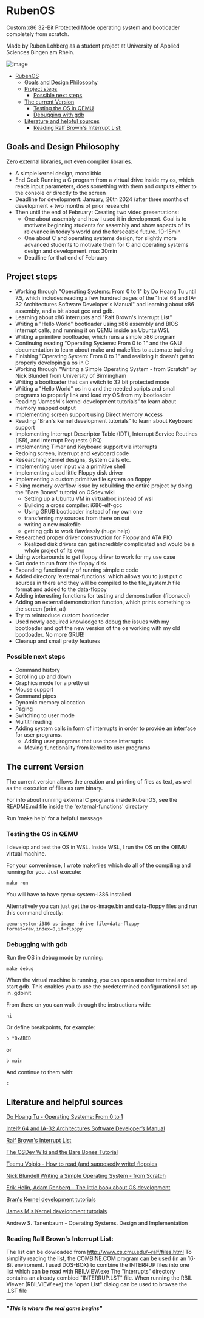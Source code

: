 # RubenOS

Custom x86 32-Bit Protected Mode operating system and bootloader completely from
scratch. 

Made by Ruben Lohberg as a student project at University of Applied Sciences
Bingen am Rhein.

![image](https://github.com/Ruben-Lohberg/RubenOS/assets/84844633/b870ca1c-d151-4370-8a51-6e5b1493539f)


- [RubenOS](#rubenos)
  - [Goals and Design Philosophy](#goals-and-design-philosophy)
  - [Project steps](#project-steps)
    - [Possible next steps](#possible-next-steps)
  - [The current Version](#the-current-version)
    - [Testing the OS in QEMU](#testing-the-os-in-qemu)
    - [Debugging with gdb](#debugging-with-gdb)
  - [Literature and helpful sources](#literature-and-helpful-sources)
    - [Reading Ralf Brown's Interrupt List:](#reading-ralf-browns-interrupt-list)




## Goals and Design Philosophy

Zero external libraries, not even compiler libraries.
- A simple kernel design, monolithic
- End Goal: Running a C program from a virtual drive inside my os, which reads
  input parameters, does something with them and outputs either to the console
  or directly to the screen
- Deadline for development: January, 26th 2024 (after three months of
  development + two months of prior research)
- Then until the end of February: Creating two video presentations:
    - One about assembly and how I used it in development. Goal is to motivate beginning students for assembly and show aspects of its relevance in today's world and the forseeable future. 10-15min
    - One about C and operating systems design, for slightly more advanced
    students to motivate them for C and operating systems design and
    development. max 30min
  - Deadline for that end of February

## Project steps
- Working through "Operating Systems: From 0 to 1" by Do Hoang Tu until 7.5,
  which includes reading a few hundred pages of the "Intel 64 and IA-32
  Architectures Software Developer's Manual" and learning about x86 assembly,
  and a bit about gcc and gdb.
- Learning about x86 interrupts and "Ralf Brown's Interrupt List"
- Writing a "Hello World" bootloader using x86 assembly and BIOS interrupt
  calls, and running it on QEMU inside an Ubuntu WSL
- Writing a primitive bootloader, which runs a simple x86 program
- Continuing reading "Operating Systems: From 0 to 1" and the GNU documentation
  to learn about make and makefiles to automate building
- Finishing "Operating System: From 0 to 1" and realizing it doesn't get to
  properly developing a os in C
- Working through "Writing a Simple Operating System - from Scratch" by Nick
  Blundell from University of Birmingham
- Writing a bootloader that can switch to 32 bit protected mode
- Writing a "Hello World" os in c and the needed scripts and small programs to
  properly link and load my OS from my bootloader
- Reading "JamesM's kernel development tutorials" to learn about memory mapped
  output
- Implementing screen support using Direct Memory Access
- Reading "Bran's kernel development tutorials" to learn about Keyboard support
- Implementing Interrupt Descriptor Table (IDT), Interrupt Service Routines
  (ISR), and Interrupt Requests (IRQ)
- Implementing Timer and Keyboard support via interrupts
- Redoing screen, interrupt and keyboard code
- Researching Kernel designs, System calls etc.
- Implementing user input via a primitive shell
- Implementing a bad little Floppy disk driver
- Implementing a custom primitive file system on floppy
- Fixing memory overflow issue by rebuilding the entire project by doing the
"Bare Bones" tutorial on OSdev.wiki
    - Setting up a Ubuntu VM in virtualbox instead of wsl
    - Building a cross compiler: i686-elf-gcc
    - Using GRUB bootloader instead of my own one
    - transferring my sources from there on out
    - writing a new makefile
    - getting gdb to work flawlessly (huge help)
- Researched proper driver construction for Floppy and ATA PIO
    - Realized disk drivers can get incredibly complicated and would be a whole
    project of its own
- Using workarounds to get floppy driver to work for my use case
- Got code to run from the floppy disk
- Expanding functionality of running simple c code
- Added directory 'external-functions' which allows you to just put c sources
  in there and they will be compiled to the file_system.h file format and added
  to the data-floppy
- Adding interesting functions for testing and demonstration (fibonacci)
- Adding an external demonstration function, which prints something to the screen
  (print_at)
- Try to reintroduce custom bootloader
- Used newly acquired knowledge to debug the issues with my bootloader and got
  the new version of the os working with my old bootloader. No more GRUB!
- Cleanup and small pretty features

### Possible next steps

- Command history
- Scrolling up and down
- Graphics mode for a pretty ui
- Mouse support
- Command pipes
- Dynamic memory allocation
- Paging
- Switching to user mode
- Multithreading
- Adding system calls in form of interrupts in order to provide an interface for
  user programs.
  - Adding user programs that use those interrupts
  - Moving functionality from kernel to user programs


## The current Version
The current version allows the creation and printing of files as text, as well as the execution of files as raw binary. 

For info about running external C programs inside RubenOS, see the README.md
file inside the 'external-functions' directory

Run 'make help' for a helpful message

### Testing the OS in QEMU

I develop and test the OS in WSL.
Inside WSL, I run the OS on the QEMU virtual machine.

For your convenience, I wrote makefiles which do all of the compiling and
running for you. Just execute:

    make run

You will have to have qemu-system-i386 installed

Alternatively you can just get the os-image.bin and data-floppy files and run
this command directly:

    qemu-system-i386 os-image -drive file=data-floppy format=raw,index=0,if=floppy

### Debugging with gdb

Run the OS in debug mode by running:

    make debug

When the virtual machine is running, you can open another terminal and start
gdb. This enables you to use the predetermined 
configurations I set up in .gdbinit

From there on you can walk through the instructions with:

    ni

Or define breakpoints, for example:

    b *0xABCD

or

    b main

And continue to them with:

    c
 
## Literature and helpful sources

[Do Hoang Tu - Operating Systems: From 0 to 1](https://github.com/tuhdo/os01)

[Intel® 64 and IA-32 Architectures Software Developer’s Manual](https://www.intel.com/content/www/us/en/developer/articles/technical/intel-sdm.html)

[Ralf Brown's Interrupt List](http://www.cs.cmu.edu/~ralf/files.html)

[The OSDev Wiki and the Bare Bones Tutorial](https://wiki.osdev.org/Bare_Bones)

[Teemu Voipio - How to read (and supposedly write) floppies](https://forum.osdev.org/viewtopic.php?t=13538)

[Nick Blundell Writing a Simple Operating System - from Scratch](https://www.cs.bham.ac.uk/~exr/lectures/opsys/10_11/lectures/os-dev.pdf)

[Erik Helin, Adam Renberg - The little book about OS development](https://littleosbook.github.io/)

[Bran's Kernel development tutorials](http://www.osdever.net/bkerndev/index.php)

[James M's Kernel development tutorials](https://web.archive.org/web/20231214110833/http://www.jamesmolloy.co.uk/tutorial_html/index.html)

Andrew S. Tanenbaum - Operating Systems. Design and Implementation


### Reading Ralf Brown's Interrupt List:
The list can be dowloaded from http://www.cs.cmu.edu/~ralf/files.html
To simplify reading the list, the COMBINE.COM program can be used (in an 16-Bit
enviroment. I used DOS-BOX) to combine the INTERRUP files into one list which
can be read with RBILVIEW.exe
The "interrupts" directory contains an already combied "INTERRUP.LST" file. When
running the RBIL Viewer (RBILVIEW.exe) the "open List" dialog can be used to
browse the .LST file

---

_**"This is where the real game begins"**_
